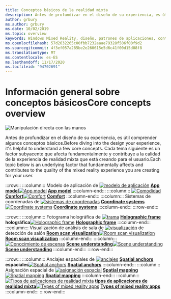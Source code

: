 ```yaml
---
title: Conceptos básicos de la realidad mixta
description: Antes de profundizar en el diseño de su experiencia, es útil comprender algunos conceptos básicos. Cada tema siguiente es un factor subyacente que afecta fundamentalmente y contribuye a la calidad de la experiencia de realidad mixta que está creando para el usuario.
author: grbury
ms.author: grbury
ms.date: 10/02/2019
ms.topic: overview
keywords: Windows Mixed Reality, diseño, patrones de aplicaciones, controles, estilo, HoloLens, interacción, elementos de la experiencia de usuario, comportamientos, bloques de creación, auriculares de realidad mixta, auriculares de la realidad mixta de Windows, auriculares de realidad virtual, HoloLens, MRTK, kit de herramientas de realidad mixta, confort, modelo de aplicación, coordenada, marco holográfica
ms.openlocfilehash: 57d2632265c00fbb7232aaae79328f506f00f9d2
ms.sourcegitcommit: 4f3ef057a285be2e260615e5d6c41f00d15d08f8
ms.translationtype: MT
ms.contentlocale: es-ES
ms.lasthandoff: 11/17/2020
ms.locfileid: "94702691"
---
```

# <a name="core-concepts-overview"></a><span data-ttu-id="93991-105">Información general sobre conceptos básicos</span><span class="sxs-lookup"><span data-stu-id="93991-105">Core concepts overview</span></span>

![Manipulación directa con las manos](images/05_CoreConcepts.png)


<span data-ttu-id="93991-107">Antes de profundizar en el diseño de su experiencia, es útil comprender algunos conceptos básicos.</span><span class="sxs-lookup"><span data-stu-id="93991-107">Before diving into the design your experience, it's helpful to understand a few core concepts.</span></span> <span data-ttu-id="93991-108">Cada tema siguiente es un factor subyacente que afecta fundamentalmente y contribuye a la calidad de la experiencia de realidad mixta que está creando para el usuario.</span><span class="sxs-lookup"><span data-stu-id="93991-108">Each topic below is an underlying factor that fundamentally affects and contributes to the quality of the mixed reality experience you are creating for your user.</span></span> 

:::row:::
    :::column:::
        <span data-ttu-id="93991-109">Modelo de aplicación de [ ![ modelo de aplicación](images/teleportation-640px.png)](app-model.md) **[App model](app-model.md)**</span><span class="sxs-lookup"><span data-stu-id="93991-109">[![App model](images/teleportation-640px.png)](app-model.md) **[App model](app-model.md)**</span></span>
    :::column-end:::
    :::column:::
       <span data-ttu-id="93991-110">[ ![ Comodidad](images/comfort-chart.PNG)](comfort.md) **[Comfort](comfort.md)**</span><span class="sxs-lookup"><span data-stu-id="93991-110">[![Comfort](images/comfort-chart.PNG)](comfort.md) **[Comfort](comfort.md)**</span></span>
    :::column-end:::
    :::column:::
        <span data-ttu-id="93991-111">Sistemas de coordenadas de [ ![ sistemas de coordenadas](images/coordinate-systems.PNG)](coordinate-systems.md) **[Coordinate systems](coordinate-systems.md)**</span><span class="sxs-lookup"><span data-stu-id="93991-111">[![Coordinate systems](images/coordinate-systems.PNG)](coordinate-systems.md) **[Coordinate systems](coordinate-systems.md)**</span></span>
    :::column-end:::
:::row-end:::

:::row:::
    :::column:::
        <span data-ttu-id="93991-112">Fotograma holográfica de [ ![ trama](images/destinationmars-750px.png)](holographic-frame.md) **[Holographic frame](holographic-frame.md) holográfica**</span><span class="sxs-lookup"><span data-stu-id="93991-112">[![Holographic frame](images/destinationmars-750px.png)](holographic-frame.md) **[Holographic frame](holographic-frame.md)**</span></span>
    :::column-end:::
    :::column:::
        <span data-ttu-id="93991-113">Visualización de análisis de sala de [ ![ visualización](images/sr-mixedworld-140429-8pm-00068-1000px.png)](room-scan-visualization.md) de detección de salón **[Room scan visualization](room-scan-visualization.md)**</span><span class="sxs-lookup"><span data-stu-id="93991-113">[![Room scan visualization](images/sr-mixedworld-140429-8pm-00068-1000px.png)](room-scan-visualization.md) **[Room scan visualization](room-scan-visualization.md)**</span></span>
    :::column-end:::
    :::column:::
        <span data-ttu-id="93991-114">[ ![ Conocimiento de escenas](images/scene-understanding.png)](scene-understanding.md) **[Scene understanding](scene-understanding.md)**</span><span class="sxs-lookup"><span data-stu-id="93991-114">[![Scene understanding](images/scene-understanding.png)](scene-understanding.md) **[Scene understanding](scene-understanding.md)**</span></span>
    :::column-end:::
:::row-end:::

:::row:::
    :::column:::
        <span data-ttu-id="93991-115">Anclajes espaciales de [ ![ anclajes](images/azurespatialanchors.jpg)](spatial-anchors.md) **[Spatial anchors](spatial-anchors.md) espaciales**</span><span class="sxs-lookup"><span data-stu-id="93991-115">[![Spatial anchors](images/azurespatialanchors.jpg)](spatial-anchors.md) **[Spatial anchors](spatial-anchors.md)**</span></span>
    :::column-end:::
    :::column:::
        <span data-ttu-id="93991-116">Asignación espacial de [ ![ asignación espacial](images/surfacereconstruction.jpg)](spatial-mapping.md) **[Spatial mapping](spatial-mapping.md)**</span><span class="sxs-lookup"><span data-stu-id="93991-116">[![Spatial mapping](images/surfacereconstruction.jpg)](spatial-mapping.md) **[Spatial mapping](spatial-mapping.md)**</span></span>
    :::column-end:::
    :::column:::
        <span data-ttu-id="93991-117">[ ![ Tipos de aplicaciones de realidad mixta](images/enhancedenvironmentapps-640px.jpg)](types-of-mixed-reality-apps.md) **[tipos de aplicaciones de realidad mixta](types-of-mixed-reality-apps.md)**</span><span class="sxs-lookup"><span data-stu-id="93991-117">[![Types of mixed reality apps](images/enhancedenvironmentapps-640px.jpg)](types-of-mixed-reality-apps.md) **[Types of mixed reality apps](types-of-mixed-reality-apps.md)**</span></span>
    :::column-end:::
:::row-end:::


<br>

<br>

